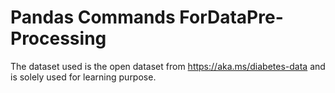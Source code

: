 # Pandas Commands ForDataPre-Processing

The dataset used is the open dataset from https://aka.ms/diabetes-data and is solely used for learning purpose. 

